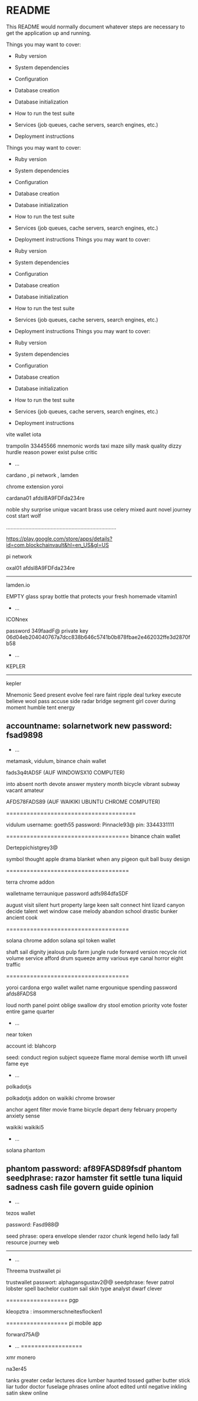 # README

This README would normally document whatever steps are necessary to get the
application up and running.

Things you may want to cover:

* Ruby version

* System dependencies

* Configuration

* Database creation

* Database initialization

* How to run the test suite

* Services (job queues, cache servers, search engines, etc.)

* Deployment instructions

Things you may want to cover:

* Ruby version

* System dependencies

* Configuration

* Database creation

* Database initialization

* How to run the test suite

* Services (job queues, cache servers, search engines, etc.)

* Deployment instructions
Things you may want to cover:

* Ruby version

* System dependencies

* Configuration

* Database creation

* Database initialization

* How to run the test suite

* Services (job queues, cache servers, search engines, etc.)

* Deployment instructions
Things you may want to cover:

* Ruby version

* System dependencies

* Configuration

* Database creation

* Database initialization

* How to run the test suite

* Services (job queues, cache servers, search engines, etc.)

* Deployment instructions

vite wallet iota

trampolin
33445566
mnemonic words
taxi maze silly mask
quality dizzy hurdle reason
power exist pulse critic
* ...

cardano , pi network , lamden

chrome extension yoroi

cardana01
afdsl8A9FDFda234re

noble shy surprise unique vacant brass use celery
mixed aunt novel journey cost start wolf

..........................................................................

https://play.google.com/store/apps/details?id=com.blockchainvault&hl=en_US&gl=US

pi network

oxal01
afdsl8A9FDFda234re

------------------------------------------------------------------------------
lamden.io

EMPTY glass spray bottle that protects your fresh homemade vitamin1

* ...


ICONnex

password
349faadF@
private key
06d04eb204040767a7dcc838b646c5741b0b878fbae2e462032ffe3d2870fb58


* ...

KEPLER

---------------------------------

kepler

Mnemonic Seed
present evolve feel rare faint ripple deal turkey execute believe wool pass accuse side radar bridge segment girl cover during moment humble tent energy

accountname: solarnetwork
new password: fsad9898
---------------------------------


* ...

metamask, vidulum, binance chain wallet


fads3q4tADSF (AUF  WINDOWSX10 COMPUTER)

into absent north devote answer mystery month bicycle vibrant subway vacant amateur

AFDS78FADS89 (AUF WAIKIKI UBUNTU CHROME COMPUTER)

======================================

vidulum
username: goeth55
password: Pinnacle93@
pin: 3344331111


====================================
binance chain wallet

Derteppichistgrey3@

symbol thought apple drama blanket when any pigeon quit ball busy design

====================================

terra chrome addon

walletname
terraunique
password
adfs984dfaSDF

august visit silent hurt property large keen salt connect hint lizard canyon decide talent wet window case melody abandon school drastic bunker ancient cook

====================================


solana chrome addon
solana spl token wallet

shaft sail dignity jealous pulp farm jungle rude forward version recycle riot volume service afford drum squeeze army various eye canal horror eight traffic

====================================


yoroi
cardona ergo wallet
wallet name
ergounique
spending password
afds8FADS8

loud north panel point oblige swallow dry stool emotion priority vote foster entire game quarter


* ...

near token

account id:
blahcorp

seed:
conduct region subject squeeze flame moral demise worth lift unveil fame eye 



* ...

polkadotjs

polkadotjs addon on waikiki chrome browser

anchor agent filter movie frame bicycle depart deny february property anxiety sense

waikiki
waikiki5


* ...


solana phantom

phantom password:
af89FASD89fsdf
phantom seedphrase:
razor hamster fit
settle tuna liquid
sadness cash file
govern guide opinion
------------------------------------------------------

* ...

tezos wallet


password: Fasd988@

seed phrase:
opera envelope slender razor chunk legend hello lady fall resource journey web


----------------------------------------------------------------
* ...

Threema trustwallet pi

trustwallet
passwort:
alphagansgustav2@@
seedphrase:
fever patrol lobster spell bachelor custom sail skin type analyst dwarf clever





==================
 pgp
 
 
kleopztra :
imsommerschneitesflocken1


==================
pi mobile app

forward75A@

* ...
==================

xmr monero

na3er45


tanks greater cedar lectures dice lumber haunted tossed gather butter stick liar tudor doctor fuselage phrases online afoot edited until negative inkling satin skew online





